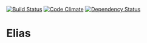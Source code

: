[![Build Status](https://travis-ci.org/v-kolesnikov/elias.svg?branch=master)](https://travis-ci.org/v-kolesnikov/elias)
[![Code Climate](https://codeclimate.com/github/v-kolesnikov/elias/badges/gpa.svg)](https://codeclimate.com/github/v-kolesnikov/elias)
[![Dependency Status](https://gemnasium.com/badges/github.com/v-kolesnikov/elias.svg)](https://gemnasium.com/github.com/v-kolesnikov/elias)

# Elias
